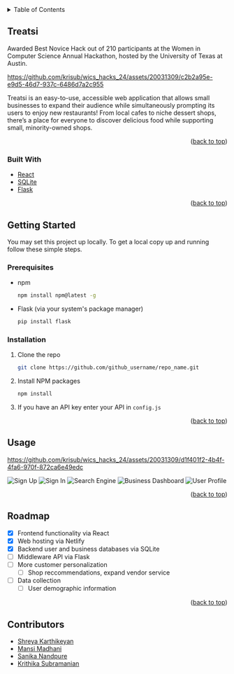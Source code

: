 <!-- TABLE OF CONTENTS -->
<details>
  <summary>Table of Contents</summary>
  <ol>
    <li>
      <a href="#about-the-project">Treatsi: </a>
      <ul>
        <li><a href="#built-with">Built With</a></li>
      </ul>
    </li>
    <li>
      <a href="#getting-started">Getting Started</a>
      <ul>
        <li><a href="#prerequisites">Prerequisites</a></li>
        <li><a href="#installation">Installation</a></li>
      </ul>
    </li>
    <li><a href="#usage">Usage</a></li>
    <li><a href="#roadmap">Roadmap</a></li>
    <li><a href="#contributing">Contributing</a></li>
    <li><a href="#license">License</a></li>
    <li><a href="#contact">Contact</a></li>
    <li><a href="#acknowledgments">Acknowledgments</a></li>
  </ol>
</details>

<!-- ABOUT THE PROJECT -->
## Treatsi

Awarded Best Novice Hack out of 210 participants at the Women in Computer Science Annual Hackathon, hosted by the University of Texas at Austin.

https://github.com/krisub/wics_hacks_24/assets/20031309/c2b2a95e-e9d5-46d7-937c-6486d7a2c955

Treatsi is an easy-to-use, accessible web application that allows small businesses to expand their audience while simultaneously prompting its users to enjoy new restaurants! From local cafes to niche dessert shops, there’s a place for everyone to discover delicious food while supporting small, minority-owned shops.

<p align="right">(<a href="#readme-top">back to top</a>)</p>

### Built With

* [React](React.js)
* [SQLite](Sqlite.org)
* [Flask](Flask.palletsprojects.com/)
  
<p align="right">(<a href="#readme-top">back to top</a>)</p>

<!-- GETTING STARTED -->
## Getting Started

You may set this project up locally.
To get a local copy up and running follow these simple steps.

### Prerequisites

* npm
  ```sh
  npm install npm@latest -g
  ```
* Flask (via your system's package manager)
  ```sh
  pip install flask
  ```

### Installation

1. Clone the repo
   ```sh
   git clone https://github.com/github_username/repo_name.git
   ```
3. Install NPM packages
   ```sh
   npm install
   ```
4. If you have an API key enter your API in `config.js`

<p align="right">(<a href="#readme-top">back to top</a>)</p>

<!-- USAGE EXAMPLES -->
## Usage



https://github.com/krisub/wics_hacks_24/assets/20031309/d1f401f2-4b4f-4fa6-970f-872ca6e49edc



![Sign Up](https://github.com/krisub/wics_hacks_24/assets/20031309/3b77aa8e-6f70-4fa1-9b2e-1e97548405ea)
![Sign In](https://github.com/krisub/wics_hacks_24/assets/20031309/41eb66f9-fd57-4bbc-bfbd-564e7b01ca07)
![Search Engine](https://github.com/krisub/wics_hacks_24/assets/20031309/cdfbee8b-d0d0-48fd-a028-b6ad3f5fa343)
![Business Dashboard](https://github.com/krisub/wics_hacks_24/assets/20031309/15ed80d7-c6d0-4d8a-8c8a-3b800ad2aa9d)
![User Profile](https://github.com/krisub/wics_hacks_24/assets/20031309/d70e8d98-f514-4ed3-85d6-ebe24871161b)

<p align="right">(<a href="#readme-top">back to top</a>)</p>

<!-- ROADMAP -->
## Roadmap

- [x] Frontend functionality via React
- [x] Web hosting via Netlify
- [x] Backend user and business databases via SQLite
- [ ] Middleware API via Flask
- [ ] More customer personalization
    - [ ] Shop reccommendations, expand vendor service
- [ ] Data collection
    - [ ] User demographic information

<p align="right">(<a href="#readme-top">back to top</a>)</p>

<!-- Contributors -->
## Contributors

* [Shreya Karthikeyan](https://github.com/shreyakarthik1210)
* [Mansi Madhani](https://github.com/mansimadhani)
* [Sanika Nandpure](https://github.com/sanikanandpure)
* [Krithika Subramanian](https://github.com/krisub)
